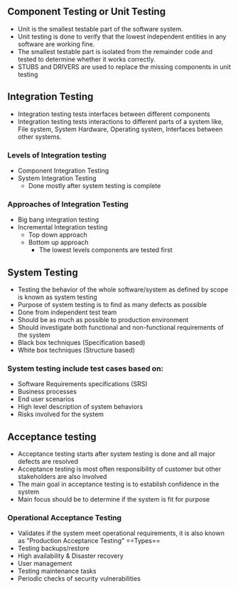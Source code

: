 ## Component Testing or Unit Testing
- Unit is the smallest testable part of the software system.
- Unit testing is done to verify that the lowest independent entities in any software are working fine.
- The smallest testable part is isolated from the remainder code and tested to determine whether it works correctly.
- STUBS and DRIVERS are used to replace the missing components in unit testing
## Integration Testing
- Integration testing tests interfaces between different components
- Integration testing tests interactions to different parts of a system like, File system, System Hardware, Operating system, Interfaces between other systems.
### Levels of Integration testing
- Component Integration Testing
- System Integration Testing
	- Done mostly after system testing is complete
### Approaches of Integration Testing
- Big bang integration testing
- Incremental Integration testing
	- Top down approach
	- Bottom up approach
		- The lowest levels components are tested first
## System Testing

- Testing the behavior of the whole software/system as defined by scope is known as system testing
- Purpose of system testing is to find as many defects as possible
- Done from independent test team
- Should be as much as possible to production environment
- Should investigate both functional and non-functional requirements of the system
- Black box techniques (Specification based)
- White box techniques (Structure based)
### System testing include test cases based on:
- Software Requirements specifications (SRS)
- Business processes
- End user scenarios
- High level description of system behaviors
- Risks involved for the system

## Acceptance testing

- Acceptance testing starts after system testing is done and all major defects are resolved
- Acceptance testing is most often responsibility of customer but other stakeholders are also involved
- The main goal in acceptance testing is to establish confidence in the system
- Main focus should be to determine if the system is fit for purpose
### Operational Acceptance Testing
- Validates if the system meet operational requirements, it is also known as "Production Acceptance Testing"
==Types==
- Testing backups/restore
- High availability & Disaster recovery
- User management
- Testing maintenance tasks
- Periodic checks of security vulnerabilities
